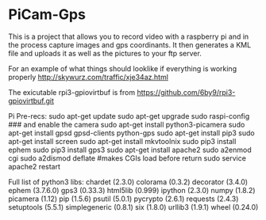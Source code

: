 # PiCam-Gps
This is a project that allows you to record video with a raspberry pi and in the process capture images and gps coordinants.
It then generates a KML file and uploads it as well as the pictures to your ftp server. 

For an example of what things should looklike if everything is working properly http://skywurz.com/traffic/xje34az.html

The exicutable rpi3-gpiovirtbuf is from
https://github.com/6by9/rpi3-gpiovirtbuf.git

Pi Pre-recs:
sudo apt-get update
sudo apt-get upgrade
sudo raspi-config ### and enable the camera
sudo apt-get install python3-picamera
sudo apt-get install gpsd gpsd-clients python-gps
sudo apt-get install pip3
sudo apt-get install screen
sudo apt-get install mkvtoolnix
sudo pip3 install ephem
sudo pip3 install gps3
sudo apt-get install apache2
sudo a2enmod cgi
sudo a2dismod deflate #makes CGIs load before return
sudo service apache2 restart


Full list of python3 libs:
chardet (2.3.0)
colorama (0.3.2)
decorator (3.4.0)
ephem (3.7.6.0)
gps3 (0.33.3)
html5lib (0.999)
ipython (2.3.0)
numpy (1.8.2)
picamera (1.12)
pip (1.5.6)
psutil (5.0.1)
pycrypto (2.6.1)
requests (2.4.3)
setuptools (5.5.1)
simplegeneric (0.8.1)
six (1.8.0)
urllib3 (1.9.1)
wheel (0.24.0)

